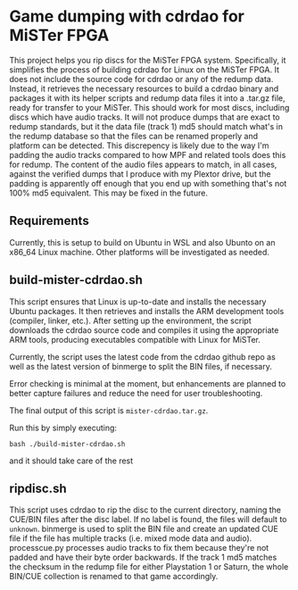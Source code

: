 # Game dumping with cdrdao for MiSTer FPGA

This project helps you rip discs for the MiSTer FPGA system. Specifically, it simplifies the process of building cdrdao for Linux on the MiSTer FPGA. It does not include the source code for cdrdao or any of the redump data. Instead, it retrieves the necessary resources to build a cdrdao binary and packages it with its helper scripts and redump data files it into a .tar.gz file, ready for transfer to your MiSTer. This should work for most discs, including discs which have audio tracks. It will not produce dumps that are exact to redump standards, but it the data file (track 1) md5 should match what's in the redump database so that the files can be renamed properly and platform can be detected. This discrepency is likely due to the way I'm padding the audio tracks compared to how MPF and related tools does this for redump. The content of the audio files appears to match, in all cases, against the verified dumps that I produce with my Plextor drive, but the padding is apparently off enough that you end up with something that's not 100% md5 equivalent. This may be fixed in the future.

## Requirements

Currently, this is setup to build on Ubuntu in WSL and also Ubunto on an x86_64 Linux machine. Other platforms will be investigated as needed.

## build-mister-cdrdao.sh

This script ensures that Linux is up-to-date and installs the necessary Ubuntu packages. It then retrieves and installs the ARM development tools (compiler, linker, etc.). After setting up the environment, the script downloads the cdrdao source code and compiles it using the appropriate ARM tools, producing executables compatible with Linux for MiSTer.

Currently, the script uses the latest code from the cdrdao github repo as well as the latest version of binmerge to split the BIN files, if necessary.

Error checking is minimal at the moment, but enhancements are planned to better capture failures and reduce the need for user troubleshooting.

The final output of this script is `mister-cdrdao.tar.gz`.

Run this by simply executing:

`bash ./build-mister-cdrdao.sh`

and it should take care of the rest

## ripdisc.sh

This script uses cdrdao to rip the disc to the current directory, naming the CUE/BIN files after the disc label. If no label is found, the files will default to `unknown`. binmerge is used to split the BIN file and create an updated CUE file if the file has multiple tracks (i.e. mixed mode data and audio). processcue.py processes audio tracks to fix them because they're not padded and have their byte order backwards. If the track 1 md5 matches the checksum in the redump file for either Playstation 1 or Saturn, the whole BIN/CUE collection is renamed to that game accordingly.

